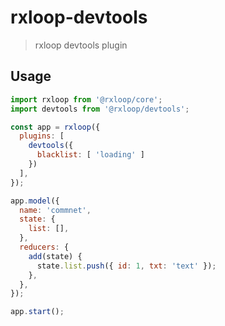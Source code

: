 # rxloop-devtools

> rxloop devtools plugin

## Usage

```javascript
import rxloop from '@rxloop/core';
import devtools from '@rxloop/devtools';

const app = rxloop({
  plugins: [
    devtools({
      blacklist: [ 'loading' ]
    })
  ],
});

app.model({
  name: 'commnet',
  state: {
    list: [],
  },
  reducers: {
    add(state) {
      state.list.push({ id: 1, txt: 'text' });
    },
  },
});

app.start();
```

